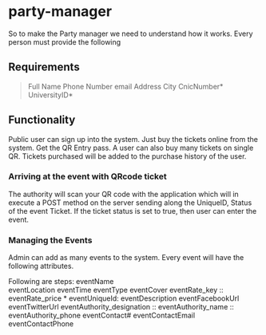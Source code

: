 # party-manager

So to make the Party manager we need to understand how it works. 
Every person must provide the following 
## Requirements
> Full Name 
>Phone Number
>email 
>Address 
>City 
>CnicNumber*
>UniversityID*



## Functionality 

Public user can sign up into the system. 
Just buy the tickets online from  the system. 
Get the QR Entry pass. 
A user can also buy many tickets on single QR. 
Tickets purchased will be added to the purchase history of the user. 


### Arriving at the event with QRcode ticket 

The authority will scan your QR code with the application which will in execute a POST method on the server sending along the UniqueID, Status of the event Ticket. 
If the ticket status is set to true, then user can enter the event. 



### Managing the Events 

Admin can add as many events to the system. 
Every event will have the following attributes.

Following are steps: 
 eventName  
 eventLocation 
 eventTime 
 eventType 
 eventCover
 eventRate_key :: eventRate_price *
 eventUniqueId: 
 eventDescription
 eventFacebookUrl
 eventTwitterUrl
 eventAuthority_designation :: eventAuthority_name :: eventAuthority_phone 
 eventContact# 
 eventContactEmail
eventContactPhone 

